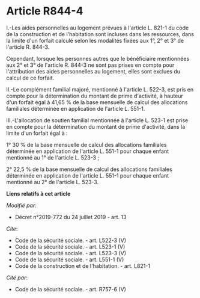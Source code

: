# Article R844-4

I.-Les aides personnelles au logement prévues à l'article L. 821-1 du code de la construction et de l'habitation sont
incluses dans les ressources, dans la limite d'un forfait calculé selon les modalités fixées aux 1°, 2° et 3° de l'article R.
844-3. 

Cependant, lorsque les personnes autres que le bénéficiaire mentionnées aux 2° et 3° de l'article R. 844-3 ne sont pas prises
en compte pour l'attribution des aides personnelles au logement, elles sont exclues du calcul de ce forfait. 

II.-Le complément familial majoré, mentionné à l'article L. 522-3, est pris en compte pour la détermination du montant de
prime d'activité, à hauteur d'un forfait égal à 41,65 % de la base mensuelle de calcul des allocations familiales déterminée
en application de l'article L. 551-1. 

III.-L'allocation de soutien familial mentionnée à l'article L. 523-1 est prise en compte pour la détermination du montant de
prime d'activité, dans la limite d'un forfait égal à : 

1° 30 % de la base mensuelle de calcul des allocations familiales déterminée en application de l'article L. 551-1 pour chaque
enfant mentionné au 1° de l'article L. 523-3 ; 

2° 22,5 % de la base mensuelle de calcul des allocations familiales déterminée en application de l'article L. 551-1 pour
chaque enfant mentionné au 2° de l'article L. 523-3.

**Liens relatifs à cet article**

_Modifié par_:

  - Décret n°2019-772 du 24 juillet 2019 - art. 13

_Cite_:

  - Code de la sécurité sociale. - art. L522-3 (V)
  - Code de la sécurité sociale. - art. L523-1 (V)
  - Code de la sécurité sociale. - art. L523-3 (V)
  - Code de la sécurité sociale. - art. L551-1 (V)
  - Code de la construction et de l'habitation. - art. L821-1

_Cité par_:

  - Code de la sécurité sociale. - art. R757-6 (V)

